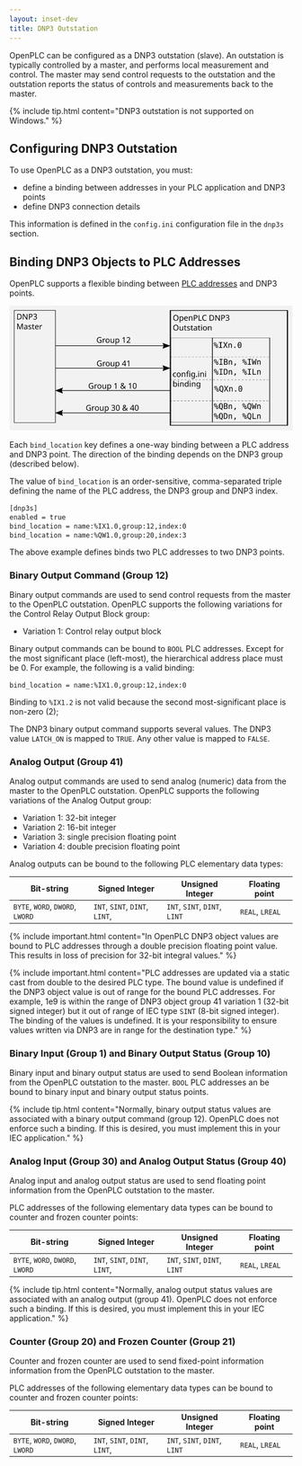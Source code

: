 ```yaml
---
layout: inset-dev
title: DNP3 Outstation
--- 
```


OpenPLC can be configured as a DNP3 outstation (slave). An outstation is
typically controlled by a master, and performs local measurement and control.
The master may send control requests to the outstation and the outstation
reports the status of controls and measurements back to the master.

{% include tip.html content="DNP3 outstation is not supported on Windows." %}

## Configuring DNP3 Outstation

To use OpenPLC as a DNP3 outstation, you must:

* define a binding between addresses in your PLC application and
  DNP3 points
* define DNP3 connection details

This information is defined in the `config.ini` configuration file in the
`dnp3s` section.

## Binding DNP3 Objects to PLC Addresses

OpenPLC supports a flexible binding between
[PLC addresses](/reference/plc-addressing) and DNP3 points.

![](outstation-overview.svg)

Each `bind_location` key defines a one-way binding between a PLC address and
DNP3 point. The direction of the binding depends on the DNP3
group (described below).

The value of `bind_location` is an order-sensitive, comma-separated triple
defining the name of the PLC address, the DNP3 group and DNP3 index.

```
[dnp3s]
enabled = true
bind_location = name:%IX1.0,group:12,index:0
bind_location = name:%QW1.0,group:20,index:3
```

The above example defines binds two PLC addresses to two DNP3 points.

### Binary Output Command (Group 12)

Binary output commands are used to send control requests from the master to
the OpenPLC outstation.
OpenPLC supports the following variations for the Control Relay Output Block
group:

* Variation 1: Control relay output block

Binary output commands can be bound to `BOOL` PLC addresses. Except for the
most significant place (left-most), the hierarchical address place must be 0.
For example, the following is a valid binding:

```
bind_location = name:%IX1.0,group:12,index:0
````

Binding to `%IX1.2` is not valid because the second most-significant place
is non-zero (2);

The DNP3 binary output command supports several values. The DNP3 value
`LATCH_ON` is mapped to `TRUE`. Any other value is mapped to `FALSE`.

### Analog Output (Group 41)

Analog output commands are used to send analog (numeric) data from the master
to the OpenPLC outstation.
OpenPLC supports the following variations of the Analog Output group:

* Variation 1: 32-bit integer
* Variation 2: 16-bit integer
* Variation 3: single precision floating point
* Variation 4: double precision floating point

Analog outputs can be bound to the following PLC elementary data types:

| Bit-string | Signed Integer | Unsigned Integer | Floating point |
|---------|----------------|------------------|----------------|
| `BYTE`, `WORD`, `DWORD`, `LWORD` | `INT`, `SINT`, `DINT`, `LINT`, | `INT`, `SINT`, `DINT`, `LINT` | `REAL`, `LREAL` |

{% include important.html content="In OpenPLC DNP3 object values are bound to
PLC addresses through
a double precision floating point value. This results in loss of precision
for 32-bit integral values." %}

{% include important.html content="PLC addresses are updated via a
static cast from double to the
desired PLC type. The bound value is undefined if the DNP3 object value is
out of range for the bound PLC addresses. For example, 1e9 is
within the range of DNP3 object group 41 variation 1 (32-bit signed integer) but
it out of range of IEC type `SINT` (8-bit signed integer). The binding of
the values is undefined. It is your responsibility to ensure values written
via DNP3 are in range for the destination type." %}

### Binary Input (Group 1) and Binary Output Status (Group 10)

Binary input and binary output status are used to send Boolean information
from the OpenPLC outstation to the master. `BOOL` PLC addresses an be
bound to binary input and binary output status points.

{% include tip.html content="Normally, binary output status values are
associated with a binary
output command (group 12). OpenPLC does not enforce
such a binding. If this is desired, you must implement this in your IEC
application." %}

### Analog Input (Group 30) and Analog Output Status (Group 40)

Analog input and analog output status are used to send floating point
information from the OpenPLC outstation to the master.

PLC addresses of the following elementary data types can be bound to counter
and frozen counter points:

| Bit-string | Signed Integer | Unsigned Integer | Floating point |
|---------|----------------|------------------|----------------|
| `BYTE`, `WORD`, `DWORD`, `LWORD` | `INT`, `SINT`, `DINT`, `LINT`, | `INT`, `SINT`, `DINT`, `LINT` | `REAL`, `LREAL` |

{% include tip.html content="Normally, analog output status values are
associated with an analog output
(group 41). OpenPLC does not enforce such a binding. If this is desired, you
must implement this in your IEC
application." %}

### Counter (Group 20) and Frozen Counter (Group 21)

Counter and frozen counter are used to send fixed-point information
information from the OpenPLC outstation to the master.

PLC addresses of the following elementary data types can be bound to counter
and frozen counter points:

| Bit-string | Signed Integer | Unsigned Integer | Floating point |
|---------|----------------|------------------|----------------|
| `BYTE`, `WORD`, `DWORD`, `LWORD` | `INT`, `SINT`, `DINT`, `LINT`, | `INT`, `SINT`, `DINT`, `LINT` | `REAL`, `LREAL` |
